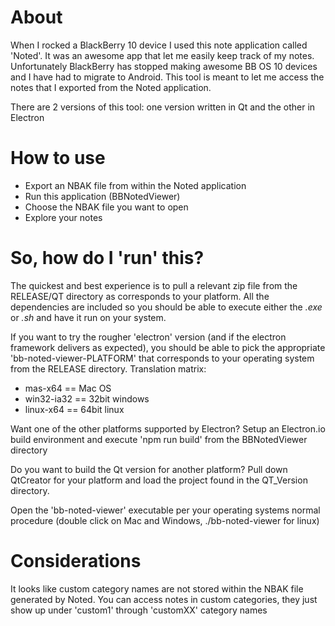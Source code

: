 # About
When I rocked a BlackBerry 10 device I used this note application called 'Noted'. It was an awesome app that let me easily keep track of my notes. Unfortunately BlackBerry has stopped making awesome BB OS 10 devices and I have had to migrate to Android. This tool is meant to let me access the notes that I exported from the Noted application.

There are 2 versions of this tool: one version written in Qt and the other in Electron

# How to use
- Export an NBAK file from within the Noted application
- Run this application (BBNotedViewer)
- Choose the NBAK file you want to open
- Explore your notes

# So, how do I 'run' this?
The quickest and best experience is to pull a relevant zip file from the RELEASE/QT directory as corresponds to your platform. All the dependencies are included so you should be able to execute either the *.exe* or *.sh* and have it run on your system.

If you want to try the rougher 'electron' version (and if the electron framework delivers as expected), you should be able to pick the appropriate 'bb-noted-viewer-PLATFORM' that corresponds to your operating system from the RELEASE directory. Translation matrix:
- mas-x64 == Mac OS
- win32-ia32 == 32bit windows
- linux-x64 == 64bit linux

Want one of the other platforms supported by Electron? Setup an Electron.io build environment and execute 'npm run build' from the BBNotedViewer directory

Do you want to build the Qt version for another platform? Pull down QtCreator for your platform and load the project found in the QT_Version directory.

Open the 'bb-noted-viewer' executable per your operating systems normal procedure (double click on Mac and Windows, ./bb-noted-viewer for linux)

# Considerations
It looks like custom category names are not stored within the NBAK file generated by Noted. You can access notes in custom categories, they just show up under 'custom1' through 'customXX' category names
